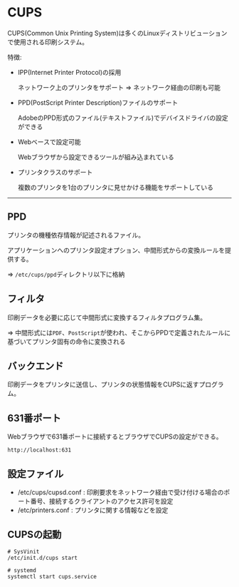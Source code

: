 # CUPS

CUPS(Common Unix Printing System)は多くのLinuxディストリビューションで使用される印刷システム。

特徴:

- IPP(Internet Printer Protocol)の採用

  ネットワーク上のプリンタをサポート => ネットワーク経由の印刷も可能

- PPD(PostScript Printer Description)ファイルのサポート

  AdobeのPPD形式のファイル(テキストファイル)でデバイスドライバの設定ができる

- Webベースで設定可能

  Webブラウザから設定できるツールが組み込まれている

- プリンタクラスのサポート

  複数のプリンタを1台のプリンタに見せかける機能をサポートしている

---

## PPD

プリンタの機種依存情報が記述されるファイル。

アプリケーションへのプリンタ設定オプション、中間形式からの変換ルールを提供する。

=> `/etc/cups/ppd`ディレクトリ以下に格納

## フィルタ

印刷データを必要に応じて中間形式に変換するフィルタプログラム集。

=> 中間形式には`PDF`、`PostScript`が使われ、そこからPPDで定義されたルールに基づいてプリンタ固有の命令に変換される

## バックエンド

印刷データをプリンタに送信し、プリンタの状態情報をCUPSに返すプログラム。

## 631番ポート

Webブラウザで631番ポートに接続するとブラウザでCUPSの設定ができる。

```
http://localhost:631
```

## 設定ファイル

- /etc/cups/cupsd.conf : 印刷要求をネットワーク経由で受け付ける場合のポート番号、接続するクライアントのアクセス許可を設定
- /etc/printers.conf : プリンタに関する情報などを設定

## CUPSの起動

```
# SysVinit
/etc/init.d/cups start
```

```
# systemd
systemctl start cups.service
```

